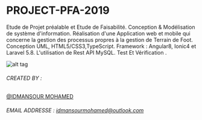 # PROJECT-PFA-2019 

Etude de Projet préalable et Etude de Faisabilité.
Conception & Modélisation de système d'information.
Réalisation d'une Application web et mobile qui concerne la gestion des processus propres à la gestion de Terrain de Foot.
Conception UML, HTML5/CSS3,TypeScript.
Framework : Angular8, Ionic4 et Laravel 5.8.
L'utilisation de Rest API MySQL.
Test Et Vérification . 

![alt tag](https://github.com/mohamedidmansour/upload-img/blob/master/a.png?raw=true)
###### CREATED BY : 
[@IDMANSOUR MOHAMED](https://www.linkedin.com/in/mohamedidmansour/)
###### EMAIL ADDRESSE : [idmansourmohamed@outlook.com]()
